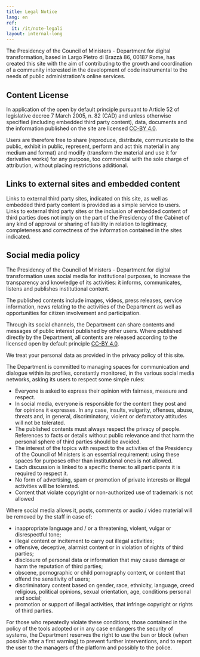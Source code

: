 ```yaml
---
title: Legal Notice
lang: en
ref:
  it: /it/note-legali
layout: internal-long
---
```


The Presidency of the Council of Ministers - Department for digital
transformation, based in Largo Pietro di Brazzà 86, 00187 Rome, has created
this site with the aim of contributing to the growth and coordination of
a community interested in the development of code instrumental to
the needs of public administration's online services.

## Content License

In application of the open by default principle pursuant to Article 52 of
legislative decree 7 March 2005, n. 82 (CAD) and unless otherwise
specified (including embedded third party content), data, documents and
the information published on the site are licensed
[CC-BY 4.0](https://creativecommons.org/licenses/by/4.0/legalcode.it).

Users are therefore free to share (reproduce, distribute,
communicate to the public, exhibit in public, represent, perform and act
this material in any medium and format) and modify (transform the
material and use it for derivative works) for any purpose, too
commercial with the sole charge of attribution, without placing restrictions
additional.

## Links to external sites and embedded content

Links to external third party sites, indicated on this site, as well as
embedded third party content is provided as a simple service to users.
Links to external third party sites or the inclusion of
embedded content of third parties does not imply on the part of the Presidency of the
Cabinet of any kind of approval or sharing of
liability in relation to legitimacy, completeness and
correctness of the information contained in the sites indicated.

## Social media policy

The Presidency of the Council of Ministers - Department for digital transformation
 uses social media for institutional purposes, to increase the
transparency and knowledge of its activities: it informs, communicates, listens and
publishes institutional content.

The published contents include images, videos, press releases,
service information, news relating to the activities of the Department as well as
opportunities for citizen involvement and participation.

Through its social channels, the Department can share
contents and messages of public interest published by other users.
Where published directly by the Department, all contents are
released according to the licensed open by default principle
[CC-BY 4.0](https://creativecommons.org/licenses/by/4.0/legalcode.it).

We treat your personal data as provided in the privacy policy of this
site.

The Department is committed to managing spaces for communication and dialogue
within its profiles, constantly monitored, in the various social media networks, asking its users to respect some simple rules:

* Everyone is asked to express their opinion with fairness, measure and respect.
* In social media, everyone is responsible for the content they post and for
  opinions it expresses. In any case, insults, vulgarity, offenses, abuse,
  threats and, in general, discriminatory, violent or defamatory attitudes will not be tolerated.
* The published contents must always respect the privacy of people.
  References to facts or details without public relevance and
  that harm the personal sphere of third parties should be avoided.
* The interest of the topics with respect to the activities of the Presidency of the
  Council of Ministers is an essential requirement: using these spaces for purposes other than institutional ones is not
allowed.
* Each discussion is linked to a specific theme: to all participants it is
  required to respect it.
* No form of advertising, spam or promotion of private interests or illegal activities will be tolerated.
* Content that violate copyright or non-authorized use of trademark is not allowed

Where social media allows it, posts, comments or audio / video material will be removed by the staff in case of:

* inappropriate language and / or a threatening, violent,
  vulgar or disrespectful tone;
* illegal content or incitement to carry out illegal activities;
* offensive, deceptive, alarmist content or in violation of rights of third parties;
* disclosure of personal data or information that may cause damage or harm
  the reputation of third parties;
* obscene, pornographic or child pornography content, or content that offend the sensitivity of users;
* discriminatory content based on gender, race, ethnicity, language, creed
  religious, political opinions, sexual orientation, age, conditions
  personal and social;
* promotion or support of illegal activities, that infringe copyright or rights
  of third parties.

For those who repeatedly violate these conditions, those contained in the
policy of the tools adopted or in any case endangers the security of
systems, the Department reserves the right to use the ban or block
(when possible after a first warning) to prevent further interventions,
and to report the user to the managers of the platform and possibly to the
police.
